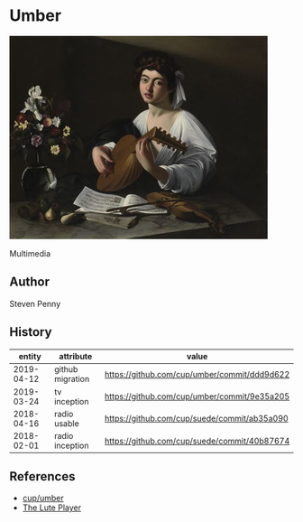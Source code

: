 Umber
=====

![hero](assets/image.jpg)

Multimedia

Author
------

Steven Penny

History
-------

entity     | attribute        | value
-----------|------------------|---------------------------------------------
2019-04-12 | github migration | https://github.com/cup/umber/commit/ddd9d622
2019-03-24 | tv inception     | https://github.com/cup/umber/commit/9e35a205
2018-04-16 | radio usable     | https://github.com/cup/suede/commit/ab35a090
2018-02-01 | radio inception  | https://github.com/cup/suede/commit/40b87674

References
----------

- [cup/umber](https://github.com/cup/umber)
- [The Lute Player](https://wikipedia.org/wiki/The_Lute_Player_(Caravaggio))
